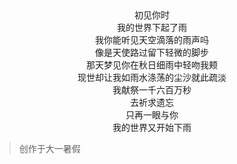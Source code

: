 <center>初见你时</center>

<center>我的世界下起了雨</center>

<center>我你能听见天空滴落的雨声吗</center>

<center>像是天使路过留下轻微的脚步</center>



<center>那天梦见你在秋日细雨中轻吻我颊</center>

<center>现世却让我如雨水涤荡的尘沙就此疏淡</center>


<center>我献祭一千六百万秒</center>

<center>去祈求遗忘</center>

<center>只再一眼与你</center>

<center>我的世界又开始下雨</center>


>创作于大一暑假
